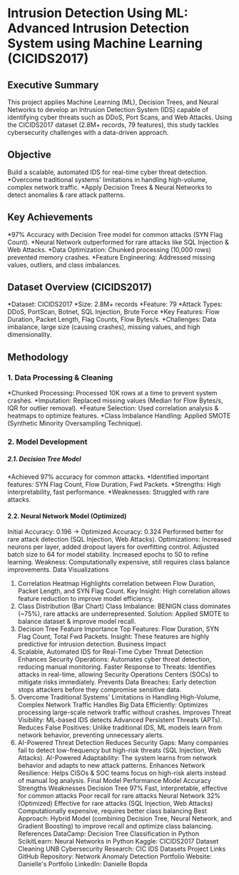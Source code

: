 # Intrusion Detection Using ML: Advanced Intrusion Detection System using Machine Learning (CICIDS2017)
 
 ## Executive Summary
This project applies Machine Learning (ML), Decision Trees, and Neural Networks to develop an Intrusion Detection System (IDS) capable of identifying cyber threats such as DDoS, Port Scans, and Web Attacks. Using the CICIDS2017 dataset (2.8M+ records, 79 features), this study tackles cybersecurity challenges with a data-driven approach.

## Objective
Build a scalable, automated IDS for real-time cyber threat detection.
*Overcome traditional systems' limitations in handling high-volume, complex network traffic.
*Apply Decision Trees & Neural Networks to detect anomalies & rare attack patterns.

## Key Achievements
 *97% Accuracy with Decision Tree model for common attacks (SYN Flag Count).
 *Neural Network outperformed for rare attacks like SQL Injection & Web Attacks.
 *Data Optimization: Chunked processing (10,000 rows) prevented memory crashes.
 *Feature Engineering: Addressed missing values, outliers, and class imbalances.
 
 ## Dataset Overview (CICIDS2017)
*Dataset: CICIDS2017
*Size: 2.8M+ records 
*Feature: 79
*Attack Types: DDoS, PortScan, Botnet, SQL Injection, Brute Force
*Key Features: Flow Duration, Packet Length, Flag Counts, Flow Bytes/s.
*Challenges: Data imbalance, large size (causing crashes), missing values, and high dimensionality.

## Methodology
### 1. Data Processing & Cleaning
*Chunked Processing: Processed 10K rows at a time to prevent system crashes.
*Imputation: Replaced missing values (Median for Flow Bytes/s, IQR for outlier removal).
*Feature Selection: Used correlation analysis & heatmaps to optimize features.
*Class Imbalance Handling: Applied SMOTE (Synthetic Minority Oversampling Technique).

### 2. Model Development
##### 2.1. Decision Tree Model
*Achieved 97% accuracy for common attacks.
*Identified important features: SYN Flag Count, Flow Duration, Fwd Packets.
*Strengths: High interpretability, fast performance.
*Weaknesses: Struggled with rare attacks.
#### 2.2. Neural Network Model (Optimized)
Initial Accuracy: 0.196 → Optimized Accuracy: 0.324
Performed better for rare attack detection (SQL Injection, Web Attacks).
Optimizations:
Increased neurons per layer, added dropout layers for overfitting control.
Adjusted batch size to 64 for model stability.
Increased epochs to 50 to refine learning.
Weakness: Computationally expensive, still requires class balance improvements.
Data Visualizations
1. Correlation Heatmap
Highlights correlation between Flow Duration, Packet Length, and SYN Flag Count.
Key Insight: High correlation allows feature reduction to improve model efficiency.
2. Class Distribution (Bar Chart)
Class Imbalance: BENIGN class dominates (~75%), rare attacks are underrepresented.
Solution: Applied SMOTE to balance dataset & improve model recall.
3. Decision Tree Feature Importance
Top Features: Flow Duration, SYN Flag Count, Total Fwd Packets.
Insight: These features are highly predictive for intrusion detection.
Business Impact
1. Scalable, Automated IDS for Real-Time Cyber Threat Detection
Enhances Security Operations: Automates cyber threat detection, reducing manual monitoring.
Faster Response to Threats: Identifies attacks in real-time, allowing Security Operations Centers (SOCs) to mitigate risks immediately.
Prevents Data Breaches: Early detection stops attackers before they compromise sensitive data.
2. Overcome Traditional Systems' Limitations in Handling High-Volume, Complex Network Traffic
Handles Big Data Efficiently: Optimizes processing large-scale network traffic without crashes.
Improves Threat Visibility: ML-based IDS detects Advanced Persistent Threats (APTs).
Reduces False Positives: Unlike traditional IDS, ML models learn from network behavior, preventing unnecessary alerts.
3. AI-Powered Threat Detection
Reduces Security Gaps: Many companies fail to detect low-frequency but high-risk threats (SQL Injection, Web Attacks).
AI-Powered Adaptability: The system learns from network behavior and adapts to new attack patterns.
Enhances Network Resilience: Helps CISOs & SOC teams focus on high-risk alerts instead of manual log analysis.
Final Model Performance
Model
Accuracy
Strengths
Weaknesses
Decision Tree
97%
Fast, interpretable, effective for common attacks
Poor recall for rare attacks
Neural Network
32% (Optimized)
Effective for rare attacks (SQL Injection, Web Attacks)
Computationally expensive, requires better class balancing
Best Approach: Hybrid Model (combining Decision Tree, Neural Network, and Gradient Boosting) to improve recall and optimize class balancing.
References
DataCamp: Decision Tree Classification in Python
ScikitLearn: Neural Networks in Python
Kaggle: CICIDS2017 Dataset Cleaning
UNB Cybersecurity Research: CIC IDS Datasets
Project Links
GitHub Repository: Network Anomaly Detection
Portfolio Website: Danielle's Portfolio
LinkedIn: Danielle Bopda

